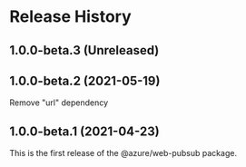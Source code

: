 # Release History

## 1.0.0-beta.3 (Unreleased)


## 1.0.0-beta.2 (2021-05-19)
Remove "url" dependency

## 1.0.0-beta.1 (2021-04-23)

This is the first release of the @azure/web-pubsub package.
